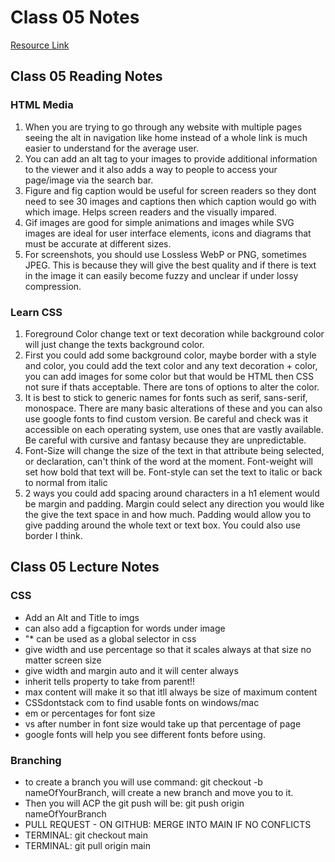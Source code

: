 # Class 05 Notes

[Resource Link](https://developer.mozilla.org/)

## Class 05 Reading Notes

### HTML Media

1. When you are trying to go through any website with multiple pages seeing the alt in navigation like home instead of a whole link is much easier to understand for the average user.
2. You can add an alt tag to your images to provide additional information to the viewer and it also adds a way to people to access your page/image via the search bar.
3. Figure and fig caption would be useful for screen readers so they dont need to see 30 images and captions then which caption would go with which image. Helps screen readers and the visually impared.
4. Gif images are good for simple animations and images while SVG images are ideal for user interface elements, icons and diagrams that must be accurate at different sizes.
5. For screenshots, you should use Lossless WebP or PNG, sometimes JPEG. This is because they will give the best quality and if there is text in the image it can easily become fuzzy and unclear if under lossy compression.

### Learn CSS

1. Foreground Color change text or text decoration while background color will just change the texts background color.
2. First you could add some background color, maybe border with a style and color, you could add the text color and any text decoration + color, you can add images for some color but that would be HTML then CSS not sure if thats acceptable. There are tons of options to alter the color.
3. It is best to stick to generic names for fonts such as serif, sans-serif, monospace. There are many basic alterations of these and you can also use google fonts to find custom version. Be careful and check was it accessible on each operating system, use ones that are vastly available. Be careful with cursive and fantasy because they are unpredictable.
4. Font-Size will change the size of the text in that attribute being selected, or declaration, can't think of the word at the moment. Font-weight will set how bold that text will be. Font-style can set the text to italic or back to normal from italic
5. 2 ways you could add spacing around characters in a h1 element would be margin and padding. Margin could select any direction you would like the give the text space in and how much. Padding would allow you to give padding around the whole text or text box. You could also use border I think.

## Class 05 Lecture Notes

### CSS

- Add an Alt and Title to imgs
- can also add a figcaption for words under image
- "* can be used as a global selector in css
- give width and use percentage so that it scales always at that size no matter screen size
- give width and margin auto and it will center always
- inherit tells property to take from parent!!
- max content will make it so that itll always be size of maximum content
- CSSdontstack com to find usable fonts on windows/mac
- em or percentages for font size
- vs after number in font size would take up that percentage of page
- google fonts will help you see different fonts before using.

### Branching

- to create a branch you will use command: git checkout -b nameOfYourBranch, will create a new branch and move you to it.
- Then you will ACP the git push will be: git push origin nameOfYourBranch
- PULL REQUEST - ON GITHUB: MERGE INTO MAIN IF NO CONFLICTS
- TERMINAL: git checkout main
- TERMINAL: git pull origin main